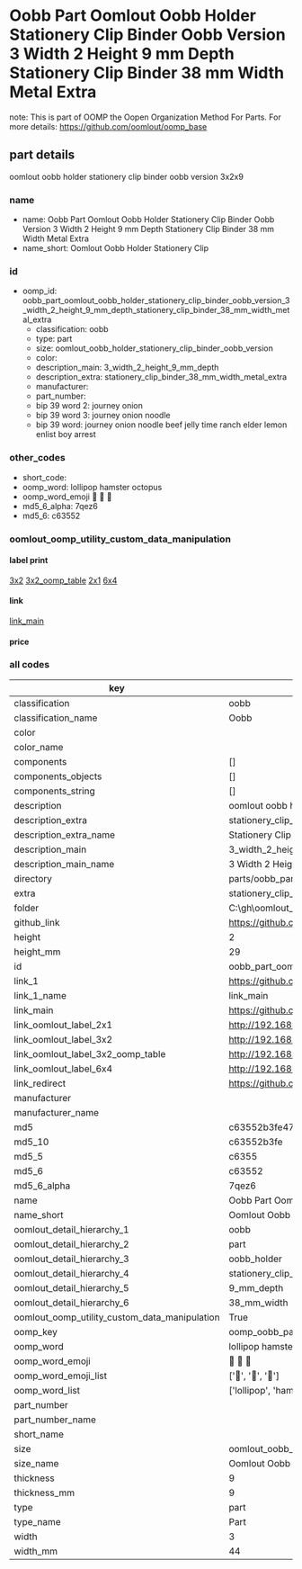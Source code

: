 # Oobb Part Oomlout Oobb Holder Stationery Clip Binder Oobb Version 3 Width 2 Height 9 mm Depth Stationery Clip Binder 38 mm Width Metal Extra  

note: This is part of OOMP the Oopen Organization Method For Parts. For more details: https://github.com/oomlout/oomp_base

##  part details
  



oomlout oobb holder stationery clip binder oobb version 3x2x9



### name
* name: Oobb Part Oomlout Oobb Holder Stationery Clip Binder Oobb Version 3 Width 2 Height 9 mm Depth Stationery Clip Binder 38 mm Width Metal Extra
* name_short: Oomlout Oobb Holder Stationery Clip
### id
* oomp_id: oobb_part_oomlout_oobb_holder_stationery_clip_binder_oobb_version_3_width_2_height_9_mm_depth_stationery_clip_binder_38_mm_width_metal_extra
  * classification: oobb
  * type: part
  * size: oomlout_oobb_holder_stationery_clip_binder_oobb_version
  * color: 
  * description_main: 3_width_2_height_9_mm_depth
  * description_extra: stationery_clip_binder_38_mm_width_metal_extra
  * manufacturer: 
  * part_number: 
  * bip 39 word 2: journey onion
  * bip 39 word 3: journey onion noodle
  * bip 39 word: journey onion noodle beef jelly time ranch elder lemon enlist boy arrest

### other_codes
* short_code: 
* oomp_word: lollipop hamster octopus
* oomp_word_emoji :lollipop: :hamster: :octopus:
* md5_6_alpha: 7qez6
* md5_6: c63552






### oomlout_oomp_utility_custom_data_manipulation
#### label print
[3x2](http://192.168.1.245:1112/?label=oomp%207qez6)
[3x2_oomp_table](http://192.168.1.108:1112/?label=oomp%207qez6)
[2x1](http://192.168.1.242:1112/?label=oomp%207qez6)
[6x4](http://192.168.1.55:1112/?label=oomp%207qez6)    

#### link

[link_main](https://github.com/oomlout/oomlout_oobb_version_4_generated_parts/tree/main/navigation_oomp/oobb/part/oomlout_oobb_holder_stationery_clip_binder_oobb_version/3_width_2_height_9_mm_depth/stationery_clip_binder_38_mm_width_metal_extra/part)                              

#### price







### all codes 
| key | value |  
| --- | --- |  
| classification | oobb |  
| classification_name | Oobb |  
| color |  |  
| color_name |  |  
| components | [] |  
| components_objects | [] |  
| components_string | [] |  
| description | oomlout oobb holder stationery clip binder oobb version 3x2x9 |  
| description_extra | stationery_clip_binder_38_mm_width_metal_extra |  
| description_extra_name | Stationery Clip Binder 38 mm Width Metal Extra |  
| description_main | 3_width_2_height_9_mm_depth |  
| description_main_name | 3 Width 2 Height 9 mm Depth |  
| directory | parts/oobb_part_oomlout_oobb_holder_stationery_clip_binder_oobb_version_3_width_2_height_9_mm_depth_stationery_clip_binder_38_mm_width_metal_extra |  
| extra | stationery_clip_binder_38_mm_width_metal |  
| folder | C:\gh\oomlout_oobb_version_4_generated_parts\parts\oobb_part_oomlout_oobb_holder_stationery_clip_binder_oobb_version_3_width_2_height_9_mm_depth_stationery_clip_binder_38_mm_width_metal_extra |  
| github_link | https://github.com/oomlout/oomlout_oomp_part_src/tree/main/parts/oobb_part_oomlout_oobb_holder_stationery_clip_binder_oobb_version_3_width_2_height_9_mm_depth_stationery_clip_binder_38_mm_width_metal_extra |  
| height | 2 |  
| height_mm | 29 |  
| id | oobb_part_oomlout_oobb_holder_stationery_clip_binder_oobb_version_3_width_2_height_9_mm_depth_stationery_clip_binder_38_mm_width_metal_extra |  
| link_1 | https://github.com/oomlout/oomlout_oobb_version_4_generated_parts/tree/main/navigation_oomp/oobb/part/oomlout_oobb_holder_stationery_clip_binder_oobb_version/3_width_2_height_9_mm_depth/stationery_clip_binder_38_mm_width_metal_extra/part |  
| link_1_name | link_main |  
| link_main | https://github.com/oomlout/oomlout_oobb_version_4_generated_parts/tree/main/navigation_oomp/oobb/part/oomlout_oobb_holder_stationery_clip_binder_oobb_version/3_width_2_height_9_mm_depth/stationery_clip_binder_38_mm_width_metal_extra/part |  
| link_oomlout_label_2x1 | http://192.168.1.242:1112/?label=oomp%207qez6 |  
| link_oomlout_label_3x2 | http://192.168.1.245:1112/?label=oomp%207qez6 |  
| link_oomlout_label_3x2_oomp_table | http://192.168.1.108:1112/?label=oomp%207qez6 |  
| link_oomlout_label_6x4 | http://192.168.1.55:1112/?label=oomp%207qez6 |  
| link_redirect | https://github.com/oomlout/oomlout_oobb_version_4_generated_parts/tree/main/parts/oobb_oomlout_oobb_holder_stationery_clip_binder_oobb_version_03_02_09_ex_stationery_clip_binder_38_mm_width_metal |  
| manufacturer |  |  
| manufacturer_name |  |  
| md5 | c63552b3fe475633893be1412c26b3c3 |  
| md5_10 | c63552b3fe |  
| md5_5 | c6355 |  
| md5_6 | c63552 |  
| md5_6_alpha | 7qez6 |  
| name | Oobb Part Oomlout Oobb Holder Stationery Clip Binder Oobb Version 3 Width 2 Height 9 mm Depth Stationery Clip Binder 38 mm Width Metal Extra |  
| name_short | Oomlout Oobb Holder Stationery Clip |  
| oomlout_detail_hierarchy_1 | oobb |  
| oomlout_detail_hierarchy_2 | part |  
| oomlout_detail_hierarchy_3 | oobb_holder |  
| oomlout_detail_hierarchy_4 | stationery_clip_binder_oobb_version |  
| oomlout_detail_hierarchy_5 | 9_mm_depth |  
| oomlout_detail_hierarchy_6 | 38_mm_width |  
| oomlout_oomp_utility_custom_data_manipulation | True |  
| oomp_key | oomp_oobb_part_oomlout_oobb_holder_stationery_clip_binder_oobb_version_3_width_2_height_9_mm_depth_stationery_clip_binder_38_mm_width_metal_extra |  
| oomp_word | lollipop hamster octopus |  
| oomp_word_emoji | :lollipop: :hamster: :octopus: |  
| oomp_word_emoji_list | [':lollipop:', ':hamster:', ':octopus:'] |  
| oomp_word_list | ['lollipop', 'hamster', 'octopus'] |  
| part_number |  |  
| part_number_name |  |  
| short_name |  |  
| size | oomlout_oobb_holder_stationery_clip_binder_oobb_version |  
| size_name | Oomlout Oobb Holder Stationery Clip Binder Oobb Version |  
| thickness | 9 |  
| thickness_mm | 9 |  
| type | part |  
| type_name | Part |  
| width | 3 |  
| width_mm | 44 |  
